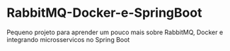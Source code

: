 # RabbitMQ-Docker-e-SpringBoot
Pequeno projeto para aprender um pouco mais sobre RabbitMQ, Docker e integrando microsservicos no Spring Boot
